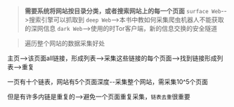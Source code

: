 >**需要系统将网站按目录分类，或者搜索网站上的每一个页面**
`surface Web`-->搜索引擎可以抓取到
`deep Web`-->本书中教如何采集爬虫机器人不能获取的深网信息
`dark Web`-->使用的时Tor客户端，新的信息交换的安全隧道

>遍历整个网站的数据采集好处  

主页-->该页面all链接，形成列表-->采集这些链接的每个页面-->找到链接形成列表-->重复  

一页有十个链表，网站有5个页面深度--采集整个网站，需采集10^5个页面  

但是有许多内链是重复的-->避免一个页面重复采集，`链表去重`很重要

